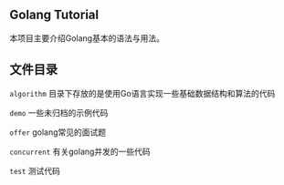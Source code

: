 ## Golang Tutorial

本项目主要介绍Golang基本的语法与用法。

## 文件目录

`algorithm` 目录下存放的是使用Go语言实现一些基础数据结构和算法的代码

`demo` 一些未归档的示例代码

`offer` golang常见的面试题

`concurrent` 有关golang并发的一些代码

`test` 测试代码